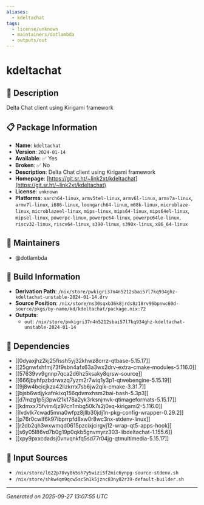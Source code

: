 ```yaml
---
aliases:
  - kdeltachat
tags:
  - license/unknown
  - maintainers/dotlambda
  - outputs/out
---
```


# kdeltachat

## 📝 Description

Delta Chat client using Kirigami framework

## 📋 Package Information

- **Name**: `kdeltachat`
- **Version**: `2024-01-14`
- **Available**: ✅ Yes
- **Broken**: ✅ No
- **Description**: Delta Chat client using Kirigami framework
- **Homepage**: [https://git.sr.ht/~link2xt/kdeltachat](https://git.sr.ht/~link2xt/kdeltachat)
- **License**: `unknown`
- **Platforms**: `aarch64-linux`, `armv5tel-linux`, `armv6l-linux`, `armv7a-linux`, `armv7l-linux`, `i686-linux`, `loongarch64-linux`, `m68k-linux`, `microblaze-linux`, `microblazeel-linux`, `mips-linux`, `mips64-linux`, `mips64el-linux`, `mipsel-linux`, `powerpc-linux`, `powerpc64-linux`, `powerpc64le-linux`, `riscv32-linux`, `riscv64-linux`, `s390-linux`, `s390x-linux`, `x86_64-linux`
## 👥 Maintainers

- @dotlambda


## 🔧 Build Information

- **Derivation Path**: `/nix/store/pwkigri37n4n5212sbai57l7kq934ghz-kdeltachat-unstable-2024-01-14.drv`
- **Source Position**: `/nix/store/ns30sqxb36k8jrds8z18rv96bpnwc60d-source/pkgs/by-name/kd/kdeltachat/package.nix:72`
- **Outputs**:
  - `out`:  `/nix/store/pwkigri37n4n5212sbai57l7kq934ghz-kdeltachat-unstable-2024-01-14`

## 🔗 Dependencies

- [[0dyaxjhz2kj25fissh5yj32khwz8crrz-qtbase-5.15.17]]
- [[25gnwfxhfmj73f9sbn4afx63a3wx2drv-extra-cmake-modules-5.116.0]]
- [[57639vv9gnnp7qca2d6hz5ksaky8qrsw-source]]
- [[666jbyhfpzbdrwxzq7yzm2r7wiq1y3p1-qtwebengine-5.15.19]]
- [[9j8w4bcicjkza42lizkrrx7sb6jw2qik-cmake-3.31.7]]
- [[bjsb6wdjykafnkixq156qdvmxhsm2bai-bash-5.3p3]]
- [[d7mzg1p5j3pwi21k178a2yk3rksnjmvk-qtimageformats-5.15.17]]
- [[kdmxx75fvim4jz97cn1mbg50k7s2j0xq-kirigami2-5.116.0]]
- [[lvdvlk7cwad5mna0wfpz8jllb30jdj1n-pkg-config-wrapper-0.29.2]]
- [[p76r0cwlf6k97ibprrpfd8xw0r8wc3nx-stdenv-linux]]
- [[r2db2qh3wxwmqd0615pzcixjcirgvj12-wrap-qt5-apps-hook]]
- [[s6y05l86vd7b0g19p0qkb5gnvmyrz303-libdeltachat-1.155.6]]
- [[xpy9pxxcdadsj0vnvqnkfq5sd77r04jg-qtmultimedia-5.15.17]]

## 📁 Input Sources

- `/nix/store/l622p70vy8k5sh7y5wizi5f2mic6ynpg-source-stdenv.sh`
- `/nix/store/shkw4qm9qcw5sc5n1k5jznc83ny02r39-default-builder.sh`

---
*Generated on 2025-09-27 13:07:55 UTC*
